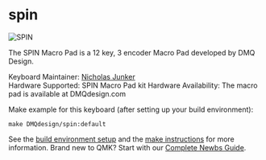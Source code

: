 # spin

![SPIN](https://i.imgur.com/8ohIW1V.jpg)

The SPIN Macro Pad is a 12 key, 3 encoder Macro Pad developed by DMQ Design. 

Keyboard Maintainer: [Nicholas Junker](https://github.com/Quarren42)  
Hardware Supported: SPIN Macro Pad kit
Hardware Availability: The macro pad is available at DMQdesign.com

Make example for this keyboard (after setting up your build environment):

    make DMQdesign/spin:default

See the [build environment setup](https://docs.qmk.fm/#/getting_started_build_tools) and the [make instructions](https://docs.qmk.fm/#/getting_started_make_guide) for more information. Brand new to QMK? Start with our [Complete Newbs Guide](https://docs.qmk.fm/#/newbs).
